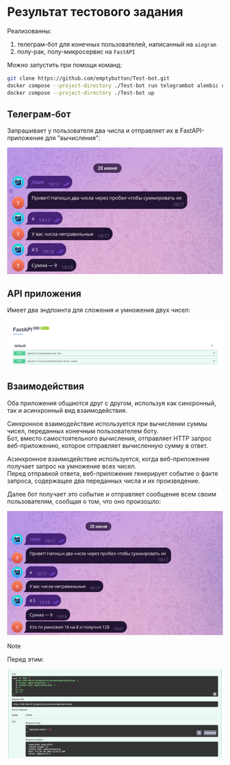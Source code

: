 # Результат тестового задания
Реализованны:
1. телеграм-бот для конечных пользователей, написанный на `aiogram`
2. полу-рак, полу-микросервис на `FastAPI`

Можно запустить при помощи команд:
```bash
git clone https://github.com/emptybutton/Test-bot.git
docker compose --project-directory ./Test-bot run telegrambot alembic upgrade head
docker compose --project-directory ./Test-bot up
```

## Телеграм-бот
Запрашивает у пользователя два числа и отправляет их в FastAPI-приложение для "вычисления":

<img src="https://github.com/emptybutton/Test-bot/blob/main/assets/dialog.png?raw=true"/>

## API приложения
Имеет два эндпоинта для сложения и умножения двух чисел:

<img src="https://github.com/emptybutton/Test-bot/blob/main/assets/api.png?raw=true"/>

## Взаимодействия
Оба приложения общаются друг с другом, используя как синхронный, так и асинхронный вид взаимодействия.

Синхронное взаимодействие используется при вычислении суммы чисел, переданных конечным пользователем боту. </br>
Бот, вместо самостоятельного вычисления, отправляет HTTP запрос веб-приложению, которое отправляет вычисленную сумму в ответ.

Асинхронное взаимодействие используется, когда веб-приложение получает запрос на умножение всех чисел. </br>
Перед отправкой ответа, веб-приложение генерирует событие о факте запроса, содержащее два переданных числа и их произведение.

Далее бот получает это событие и отправляет сообщение всем своим пользователям, сообщая о том, что оно произошло:

<img src="https://github.com/emptybutton/Test-bot/blob/main/assets/interaction-result.png?raw=true"/>

> [!NOTE]
> Перед этим:
> 
> <img src="https://github.com/emptybutton/Test-bot/blob/main/assets/interaction-start.png?raw=true"/>
